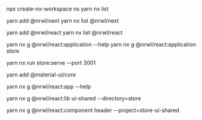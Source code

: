 npx create-nx-workspace ns
yarn nx list

yarn add @nrwl/next
yarn nx list @nrwl/next

yarn add @nrwl/react
yarn nx list @nrwl/react

yarn nx g @nrwl/react:application --help
yarn nx g @nrwl/react:application store

yarn nx run store:serve --port 3001

yarn add @material-ui/core

yarn nx g @nrwl/react:app --help

yarn nx g @nrwl/react:lib ui-shared --directory=store

yarn nx g @nrwl/react:component header --project=store-ui-shared
